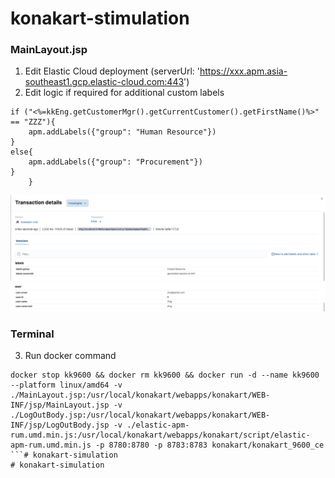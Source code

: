 # konakart-stimulation

### MainLayout.jsp
1. Edit Elastic Cloud deployment (serverUrl: 'https://xxx.apm.asia-southeast1.gcp.elastic-cloud.com:443')
2. Edit logic if required for additional custom labels
```					
if ("<%=kkEng.getCustomerMgr().getCurrentCustomer().getFirstName()%>" == "ZZZ"){
    apm.addLabels({"group": "Human Resource"})
}
else{
    apm.addLabels({"group": "Procurement"})
}
    }
```

![Transaction Custom Labels](./pic1.png)
![Transaction User Labels](./pic2.png)

### Terminal

3. Run docker command
```
docker stop kk9600 && docker rm kk9600 && docker run -d --name kk9600 --platform linux/amd64 -v ./MainLayout.jsp:/usr/local/konakart/webapps/konakart/WEB-INF/jsp/MainLayout.jsp -v ./LogOutBody.jsp:/usr/local/konakart/webapps/konakart/WEB-INF/jsp/LogOutBody.jsp -v ./elastic-apm-rum.umd.min.js:/usr/local/konakart/webapps/konakart/script/elastic-apm-rum.umd.min.js -p 8780:8780 -p 8783:8783 konakart/konakart_9600_ce
```# konakart-simulation
# konakart-simulation
